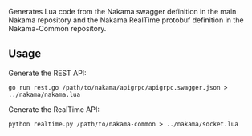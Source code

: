 Generates Lua code from the Nakama swagger definition in the main Nakama repository and the Nakama RealTime protobuf definition in the Nakama-Common repository.

## Usage

Generate the REST API:

```shell
go run rest.go /path/to/nakama/apigrpc/apigrpc.swagger.json > ../nakama/nakama.lua
```

Generate the RealTime API:

```shell
python realtime.py /path/to/nakama-common > ../nakama/socket.lua
```
